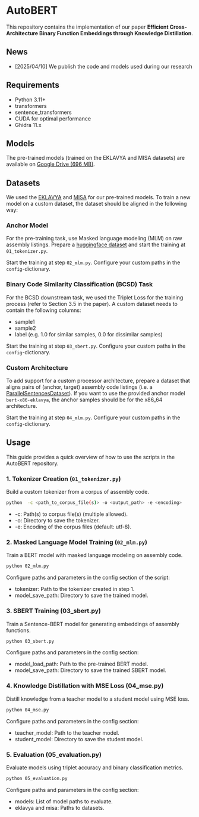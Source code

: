 # AutoBERT

This repository contains the implementation of our paper **Efficient Cross-Architecture Binary Function Embeddings through Knowledge Distillation**.

## News

- [2025/04/10] We publish the code and models used during our research

## Requirements

- Python 3.11+
- transformers
- sentence_transformers
- CUDA for optimal performance
- Ghidra 11.x

## Models

The pre-trained models (trained on the EKLAVYA and MISA datasets) are available 
on [Google Drive (696 MB)](https://drive.google.com/file/d/1QI7MQnSOvMCOSHrfHUDXN2u8c_7BupEJ/view?usp=sharing).

## Datasets

We used the [EKLAVYA](datasets/EKLAVYA/README.md) and [MISA](datasets/MISA/README.md) 
for our pre-trained models. To train a new model on a custom dataset, the dataset 
should be aligned in the following way:

### Anchor Model
For the pre-training task, use Masked language modeling (MLM) on raw assembly listings.
Prepare a [huggingface dataset](https://huggingface.co/docs/datasets/en/package_reference/main_classes#datasets.Dataset)
and start the training at `01_tokenizer.py`.

Start the training at step `02_mlm.py`. Configure your custom paths in the `config`-dictionary.

### Binary Code Similarity Classification (BCSD) Task
For the BCSD downstream task, we used the Triplet Loss for the training process 
(refer to Section 3.5 in the paper). A custom dataset needs to contain the following 
columns:

- sample1
- sample2
- label (e.g. 1.0 for similar samples, 0.0 for dissimilar samples)

Start the training at step `03_sbert.py`. Configure your custom paths in the `config`-dictionary.

### Custom Architecture
To add support for a custom processor architecture, prepare a dataset that aligns
pairs of (anchor, target) assembly code listings (i.e. a [ParallelSentencesDataset](https://www.sbert.net/docs/package_reference/sentence_transformer/datasets.html#parallelsentencesdataset)). If you want to use 
the provided anchor model `bert-x86-eklavya`, the anchor samples should be for the
x86_64 architecture.

Start the training at step `04_mlm.py`. Configure your custom paths in the `config`-dictionary.

## Usage

This guide provides a quick overview of how to use the scripts in the AutoBERT repository.

### 1. Tokenizer Creation (`01_tokenizer.py`)
Build a custom tokenizer from a corpus of assembly code.

```bash
python  -c <path_to_corpus_file(s)> -o <output_path> -e <encoding>
```

- -c: Path(s) to corpus file(s) (multiple allowed).
- -o: Directory to save the tokenizer.
- -e: Encoding of the corpus files (default: utf-8).

### 2. Masked Language Model Training (`02_mlm.py`)
Train a BERT model with masked language modeling on assembly code.

```bash
python 02_mlm.py
```

Configure paths and parameters in the config section of the script:

- tokenizer: Path to the tokenizer created in step 1.
- model_save_path: Directory to save the trained model.

### 3. SBERT Training (03_sbert.py)
Train a Sentence-BERT model for generating embeddings of assembly functions.

```bash
python 03_sbert.py
```

Configure paths and parameters in the config section:

- model_load_path: Path to the pre-trained BERT model.
- model_save_path: Directory to save the trained SBERT model.

### 4. Knowledge Distillation with MSE Loss (04_mse.py)

Distill knowledge from a teacher model to a student model using MSE loss.

```bash
python 04_mse.py
```

Configure paths and parameters in the config section:

- teacher_model: Path to the teacher model.
- student_model: Directory to save the student model.

### 5. Evaluation (05_evaluation.py)

Evaluate models using triplet accuracy and binary classification metrics.

```bash
python 05_evaluation.py
```

Configure paths and parameters in the config section:

- models: List of model paths to evaluate.
- eklavya and misa: Paths to datasets.
